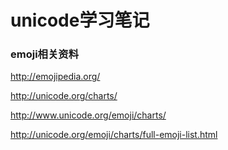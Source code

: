 # unicode学习笔记

### emoji相关资料

http://emojipedia.org/

http://unicode.org/charts/

http://www.unicode.org/emoji/charts/

http://unicode.org/emoji/charts/full-emoji-list.html
